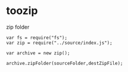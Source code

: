 # toozip

zip folder

	var fs = require("fs");
	var zip = require("../source/index.js");

	var archive = new zip();

	archive.zipFolder(sourceFolder,destZipFile);